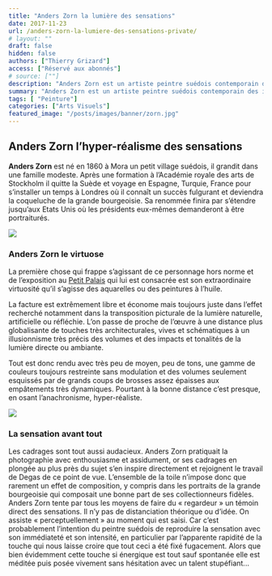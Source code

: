 ```yaml
---
title: "Anders Zorn la lumière des sensations"
date: 2017-11-23
url: /anders-zorn-la-lumiere-des-sensations-private/
# layout: ""
draft: false
hidden: false
authors: ["Thierry Grizard"]
access: ["Réservé aux abonnés"]
# source: [""]
description: "Anders Zorn est un artiste peintre suédois contemporain des impressionnistes qui a pratiqué une peinture virtuose des sensations et de la lumière"
summary: "Anders Zorn est un artiste peintre suédois contemporain des impressionnistes qui a pratiqué une peinture virtuose des sensations et de la lumière"
tags: [ "Peinture"]
categories: ["Arts Visuels"]
featured_image: "/posts/images/banner/zorn.jpg"
---
```

## Anders Zorn l’hyper-réalisme des sensations

**Anders Zorn** est né en 1860 à Mora un petit village suédois, il grandit dans une famille modeste. Après une formation à l’Académie royale des arts de Stockholm il quitte la Suède et voyage en Espagne, Turquie, France pour s’installer un temps à Londres où il connaît un succès fulgurant et deviendra la coqueluche de la grande bourgeoisie. Sa renommée finira par s’étendre jusqu’aux Etats Unis où les présidents eux-mêmes demanderont à être portraiturés.

![](/posts/images/zorn/anders-zorn-exposition-paris-petit-palais-artiste-peintre-suede.095.jpg)

### Anders Zorn le virtuose

La première chose qui frappe s’agissant de ce personnage hors norme et de l’exposition au [Petit Palais](http://www.petitpalais.paris.fr/expositions/anders-zorn?ref=artefields.net) qui lui est consacrée est son extraordinaire virtuosité qu’il s’agisse des aquarelles ou des peintures à l’huile.

La facture est extrêmement libre et économe mais toujours juste dans l’effet recherché notamment dans la transposition picturale de la lumière naturelle, artificielle ou réfléchie. L’on passe de proche de l’œuvre à une distance plus globalisante de touches très architecturales, vives et schématiques à un illusionnisme très précis des volumes et des impacts et tonalités de la lumière directe ou ambiante.

Tout est donc rendu avec très peu de moyen, peu de tons, une gamme de couleurs toujours restreinte sans modulation et des volumes seulement esquissés par de grands coups de brosses assez épaisses aux empâtements très dynamiques. Pourtant à la bonne distance c’est presque, en osant l’anachronisme, hyper-réaliste.

![](/posts/images/zorn/anders-zorn-exposition-paris-petit-palais-artiste-peintre-suede.095-28.jpg)

### La sensation avant tout

Les cadrages sont tout aussi audacieux. Anders Zorn pratiquait la photographie avec enthousiasme et assidument, or ses cadrages en plongée au plus près du sujet s’en inspire directement et rejoignent le travail de Degas de ce point de vue. L’ensemble de la toile n’impose donc que rarement un effet de composition, y compris dans les portraits de la grande bourgeoisie qui composait une bonne part de ses collectionneurs fidèles. Anders Zorn tente par tous les moyens de faire du « regardeur » un témoin direct des sensations. Il n’y pas de distanciation théorique ou d’idée. On assiste « perceptuellement » au moment qui est saisi. Car c’est probablement l’intention du peintre suédois de reproduire la sensation avec son immédiateté et son intensité, en particulier par l’apparente rapidité de la touche qui nous laisse croire que tout ceci a été fixé fugacement. Alors que bien évidemment cette touche si énergique est tout sauf spontanée elle est méditée puis posée vivement sans hésitation avec un talent stupéfiant...